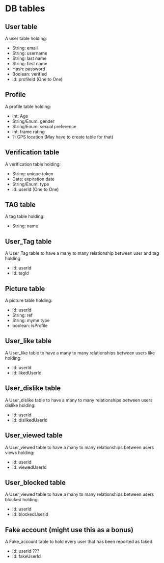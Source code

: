 # DB tables

## User table
A user table holding:  
- String: email  
- String: username  
- String: last name   
- String: first name  
- Hash: password  
- Boolean: verified  
- id: profileId (One to One)  

## Profile
A profile table holding:  
- int: Age  
- String/Enum: gender  
- String/Enum: sexual preference  
- int: frame rating  
- ?: GPS location (May have to create table for that)  

## Verification table
A verification table holding:  
- String: unique token  
- Date: expiration date  
- String/Enum: type  
- id: userId (One to One)  

## TAG table
A tag table holding:  
- String: name  

## User_Tag table
A User_Tag table to have a many to many relationship between user and tag holding:  
- id: userId    
- id: tagId  

## Picture table
A picture table holding:  
- id: userId  
- String: ref  
- String: myme type  
- boolean: isProfile  

## User_like table
A User_like table to have a many to many relationships between users like holding:  
- id: userId  
- id: likedUserId  

## User_dislike table
A User_dislike table to have a many to many relationships between users dislike holding:  
- id: userId  
- id: dislikedUserId  

## User_viewed table
A User_viewed table to have a many to many relationships between users views holding:  
- id: userId  
- id: viewedUserId  

## User_blocked table
A User_viewed table to have a many to many relationships between users blocked holding:  
- id: userId  
- id: blockedUserId  


## Fake account (might use this as a bonus)
A Fake_account table to hold every user that has been reported as faked:  
- id: userId ???   
- id: fakeUserId  